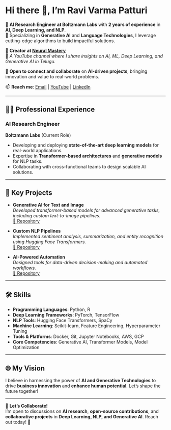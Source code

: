 # Hi there 👋, I’m **Ravi Varma Patturi**

🔭 **AI Research Engineer at Boltzmann Labs** with **2 years of experience** in **AI, Deep Learning, and NLP**.  
🌱 Specializing in **Generative AI** and **Language Technologies**, I leverage cutting-edge algorithms to build impactful solutions.

🎥 **Creator at [Neural Mastery](https://www.youtube.com/@neuralmastery)**  
📖 *A YouTube channel where I share insights on AI, ML, Deep Learning, and Generative AI in Telugu.*

🤝 **Open to connect and collaborate** on **AI-driven projects**, bringing innovation and value to real-world problems.

📫 **Reach me**: [Email](mailto:patturiravivarma@gmail.com) | [YouTube](https://www.youtube.com/@neuralmastery) | [LinkedIn](https://www.linkedin.com/in/ravivarma-patturi/)

---

## 👨‍💻 Professional Experience
### AI Research Engineer  
**Boltzmann Labs** (Current Role)  
- Developing and deploying **state-of-the-art deep learning models** for real-world applications.  
- Expertise in **Transformer-based architectures** and **generative models** for NLP tasks.  
- Collaborating with cross-functional teams to design scalable AI solutions.  

---

## 🔑 Key Projects
- **Generative AI for Text and Image**  
  *Developed transformer-based models for advanced generative tasks, including custom text-to-image pipelines.*  
  [🔗 Repository](#)  

- **Custom NLP Pipelines**  
  *Implemented sentiment analysis, summarization, and entity recognition using Hugging Face Transformers.*  
  [🔗 Repository](#)  

- **AI-Powered Automation**  
  *Designed tools for data-driven decision-making and automated workflows.*  
  [🔗 Repository](#)  

---

## 🛠️ Skills
- **Programming Languages**: Python, R  
- **Deep Learning Frameworks**: PyTorch, TensorFlow  
- **NLP Tools**: Hugging Face Transformers, SpaCy  
- **Machine Learning**: Scikit-learn, Feature Engineering, Hyperparameter Tuning  
- **Tools & Platforms**: Docker, Git, Jupyter Notebooks, AWS, GCP  
- **Core Competencies**: Generative AI, Transformer Models, Model Optimization  

---

## 🌐 My Vision
I believe in harnessing the power of **AI and Generative Technologies** to drive **business innovation** and **enhance human potential**. Let’s shape the future together!

---

📩 **Let’s Collaborate!**  
I’m open to discussions on **AI research**, **open-source contributions**, and **collaborative projects** in **Deep Learning, NLP, and Generative AI**. Reach out today! 🚀
